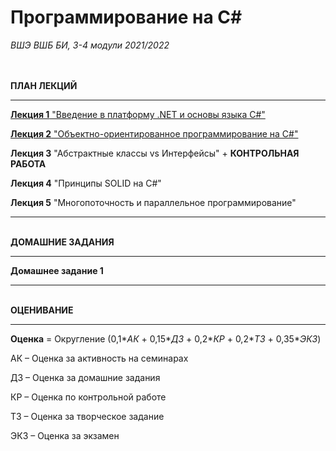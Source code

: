 <H1>Программирование на С#</H1>


<i>ВШЭ ВШБ БИ, 3-4 модули 2021/2022</i>




<br><br><b>ПЛАН ЛЕКЦИЙ</b>

__________________________________________________________________

<a href="https://github.com/evayes/Programming/blob/main/C%23%20Basics.pdf"><b>Лекция 1</b>  "Введение в платформу .NET и основы языка C#"</a>

<a href=https://github.com/evayes/Programming/blob/main/lec02%20C%23%20%D0%9E%D0%9E%D0%9F.pdf><b>Лекция 2</b>  "Объектно-ориентированное программирование на C#"</a>

<b>Лекция 3</b>  "Абстрактные классы vs Интерфейсы" + <b>КОНТРОЛЬНАЯ РАБОТА</b>

<b>Лекция 4</b>  "Принципы SOLID на C#"

<b>Лекция 5</b>  "Многопоточность и параллельное программирование"

___________________________________________________________________

<br><b>ДОМАШНИЕ ЗАДАНИЯ</b>
___________________________________________________________________
<b>Домашнее задание 1</b> 
___________________________________________________________________

<br><b>ОЦЕНИВАНИЕ</b>
___________________________________________________________________

<b>Оценка</b> = Округление (0,1*_АК_ + 0,15*_ДЗ_ + 0,2*_КР_ + 0,2*_ТЗ_ + 0,35*_ЭКЗ_)

АК – Оценка за активность на семинарах

ДЗ – Оценка за домашние задания

КР – Оценка по контрольной работе

ТЗ – Оценка за творческое задание

ЭКЗ – Оценка за экзамен
